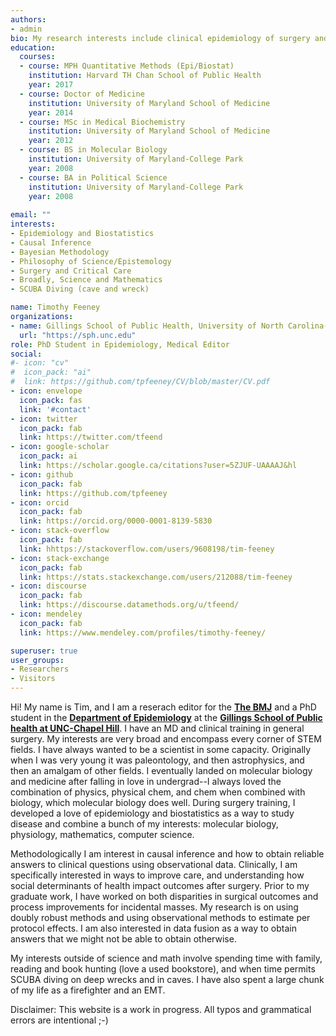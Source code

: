 ```yaml
---
authors:
- admin
bio: My research interests include clinical epidemiology of surgery and critical care outcomes, and causal inference.
education:
  courses:
  - course: MPH Quantitative Methods (Epi/Biostat)
    institution: Harvard TH Chan School of Public Health
    year: 2017
  - course: Doctor of Medicine
    institution: University of Maryland School of Medicine
    year: 2014
  - course: MSc in Medical Biochemistry
    institution: University of Maryland School of Medicine
    year: 2012
  - course: BS in Molecular Biology
    institution: University of Maryland-College Park
    year: 2008
  - course: BA in Political Science
    institution: University of Maryland-College Park
    year: 2008
  
email: ""
interests:
- Epidemiology and Biostatistics
- Causal Inference
- Bayesian Methodology
- Philosophy of Science/Epistemology
- Surgery and Critical Care
- Broadly, Science and Mathematics
- SCUBA Diving (cave and wreck)

name: Timothy Feeney
organizations:
- name: Gillings School of Public Health, University of North Carolina-Chapel Hill
  url: "https://sph.unc.edu"
role: PhD Student in Epidemiology, Medical Editor
social:
#- icon: "cv"
#  icon_pack: "ai"
#  link: https://github.com/tpfeeney/CV/blob/master/CV.pdf
- icon: envelope
  icon_pack: fas
  link: '#contact'
- icon: twitter
  icon_pack: fab
  link: https://twitter.com/tfeend
- icon: google-scholar
  icon_pack: ai
  link: https://scholar.google.ca/citations?user=5ZJUF-UAAAAJ&hl
- icon: github
  icon_pack: fab
  link: https://github.com/tpfeeney
- icon: orcid
  icon_pack: fab
  link: https://orcid.org/0000-0001-8139-5830
- icon: stack-overflow
  icon_pack: fab
  link: hhttps://stackoverflow.com/users/9608198/tim-feeney
- icon: stack-exchange
  icon_pack: fab
  link: https://stats.stackexchange.com/users/212088/tim-feeney
- icon: discourse
  icon_pack: fab
  link: https://discourse.datamethods.org/u/tfeend/
- icon: mendeley
  icon_pack: fab
  link: https://www.mendeley.com/profiles/timothy-feeney/

superuser: true
user_groups:
- Researchers
- Visitors
---
```


Hi! My name is Tim, and I am a reserach editor for the [**The BMJ**](https://www.bmj.com/) and a PhD student in the [**Department of Epidemiology**](https://sph.unc.edu/epid/epidemiology-landing/) at the [**Gillings School of Public health at UNC-Chapel Hill**](https://sph.unc.edu/). I have an MD and clinical training in general surgery. My interests are very broad and encompass every corner of STEM fields. I have always wanted to be a scientist in some capacity. Originally when I was very young it was paleontology, and then astrophysics, and then an amalgam of other fields. I eventually landed on molecular biology and medicine after falling in love in undergrad--I always loved the combination of physics, physical chem, and chem when combined with biology, which molecular biology does well. During surgery training, I developed a love of epidemiology and biostatistics as a way to study disease and combine a bunch of my interests: molecular biology, physiology, mathematics, computer science. 

Methodologically I am interest in causal inference and how to obtain reliable answers to clinical questions using observational data. Clinically, I am specifically interested in ways to improve care, and understanding how social determinants of health impact outcomes after surgery. Prior to my graduate work, I have worked on both disparities in surgical outcomes and process improvements for incidental masses. My research is on using doubly robust methods and using observational methods to estimate per protocol effects. I am also interested in data fusion as a way to obtain answers that we might not be able to obtain otherwise.

My interests outside of science and math involve spending time with family, reading and book hunting (love a used bookstore), and when time permits SCUBA diving on deep wrecks and in caves. I have also spent a large chunk of my life as a firefighter and an EMT.

Disclaimer: This website is a work in progress. All typos and grammatical errors are intentional ;-)